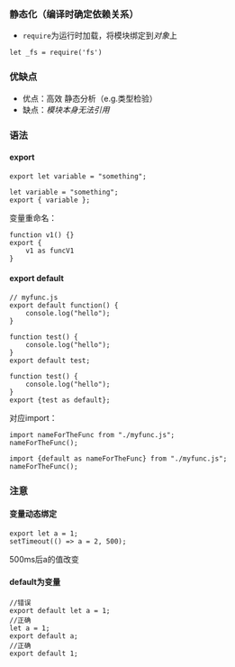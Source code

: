### 静态化（编译时确定依赖关系）
- `require`为运行时加载，将模块绑定到*对象*上
```
let _fs = require('fs')
```
### 优缺点
- 优点：高效 静态分析（e.g.类型检验）
- 缺点：*模块本身无法引用*
### 语法
#### export
```
export let variable = "something";
```
```
let variable = "something";
export { variable };
```
变量重命名：
```
function v1() {}
export {
    v1 as funcV1
}
```
#### export default
```
// myfunc.js
export default function() {
    console.log("hello");
}
```
```
function test() {
    console.log("hello");
}
export default test;
```
```
function test() {
    console.log("hello");
}
export {test as default};
```
对应import：
```
import nameForTheFunc from "./myfunc.js";
nameForTheFunc();
```
```
import {default as nameForTheFunc} from "./myfunc.js";
nameForTheFunc();
```
### 注意
#### 变量动态绑定
```
export let a = 1;
setTimeout(() => a = 2, 500);
```
500ms后a的值改变
#### default为变量
```
//错误
export default let a = 1;
//正确
let a = 1;
export default a;
//正确
export default 1;
```